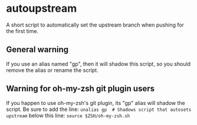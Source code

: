 # autoupstream

A short script to automatically set the upstream branch when pushing for the first time.

## General warning

If you use an alias named "gp", then it will shadow this script, so you should remove the alias or rename the script.

## Warning for oh-my-zsh git plugin users

If you happen to use oh-my-zsh's git plugin, its "gp" alias will shadow the script.
Be sure to add the line:
`unalias gp  # Shadows script that autosets upstream`
below this line:
`source $ZSH/oh-my-zsh.sh`
